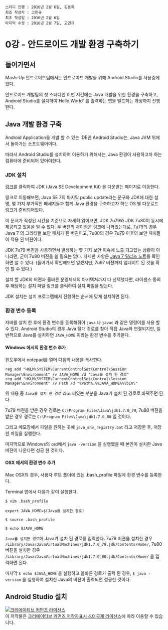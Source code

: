 ```
스터디 진행 : 2016년 2월 6일, 김동희
최조 작성자 : 고민규
최초 작성일 : 2016년 2월 6일
마지막 수정 : 2016년 2월 7일, 고민규
```

#  0강 - 안드로이드 개발 환경 구축하기

## 들어가면서

Mash-Up 안드로이드팀에서는 안드로이드 개발을 위해 Android Studio를 사용중에있다.


안드로이드 개발팀의 첫 스터디인 이번 시간에는 Java 개발을 위한 환경을 구축하고,
Android Studio를 설치하여'Hello World' 를 출력하는 앱을 빌드하는 과정까지 진행한다.


## Java 개발 환경 구축

Android Application을 개발 할 수 있는 IDE인 Android Studio는, Java JVM 위에서 돌아가는 소프트웨어이다.


따라서 Android Studio를 설치하여 이용하기 위해서는, Java 환경이 사용하고자 하는 컴퓨터에 준비되어 있어야한다.

### JDK 설치

[링크](http://www.oracle.com/technetwork/java/javase/downloads/jdk7-downloads-1880260.html)를 클릭하여 JDK (Java SE Development Kit) 을 다운받는 페이지로 이동한다.

링크로 이동해보면, Java SE 7의 마지막 public update라는 문구와 JDK에 대한 설명, 몇 가지 부가적인 메세지들과 함께 Java 환경을 구축하고자 하는 OS 별 다운로드 링크가 준비되어있다.

이 문서가 작성된 시간을 기준으로 자세히 읽어보면, JDK 7u79와 JDK 7u80이 동시에 제공되고 있음을 알 수 있다.
두 버젼의 차이점은 링크에 나와있는대로, 7u79의 경우 Java 7 의 크리티컬 보안 패치가 된 버젼이고, 7u80의 경우 7u79 이후의 보안 패치들이 적용 된 버젼이다.

JDK 7u79 버젼을 사용하면서 발생하는 몇 가지 보안 이슈에 노출 되고있는 상황이 아니라면, 굳이 7u80 버젼을 쓸 필요는 없다.
자세한 사항은 [Java 7 릴리즈 노트](http://www.oracle.com/technetwork/java/javaseproducts/documentation/javase7supportreleasenotes-1601161.html)를 확인하면 알 수 있다. (들어가서 확인해보면 알겠지만, 7u97 버젼까지 업데이트 된 것을 확인 할 수 있다.)

설치 할 JDK의 버젼과 올바른 운영체제의 아키텍쳐까지 다 선택했다면, 라이센스 동의 후 해당하는 설치 파일 링크를 클릭하여 설치 파일을 받는다.

JDK 설치는 설치 프로그램에서 진행하는 순서에 맞게 설치하면 된다.


### 환경 변수 등록

자바를 설치 한 후에 환경 변수를 등록해줘야 `java` 나 `javac` 과 같은 명령어를 사용 할 수 있다.
Android Studio의 경우 Java 절대 경로를 찾아 직접 Java와 연결되지만, 일반적으로 Java를 설치하면 `JAVA_HOME` 이라는 환경 변수를 추가한다.

#### Windows 에서의 환경 변수 추가

윈도우에서 notepad를 열어 다음의 내용을 복사한다.

```
reg add "HKLM\SYSTEM\CurrentControlSet\Control\Session Manager\Environment" /v JAVA_HOME /d "Java를 설치 한 경로"
reg add "HKLM\SYSTEM\CurrentControlSet\Control\Session Manager\Environment" /v Path /d "%Path%;%%JAVA_HOME%%\bin\"
```

위 내용 중 `Java를 설치 한 경로` 라고 써있는 부분을 Java가 설치 된 경로로 바꿔주면 된다.

7u79 버젼을 받은 경우 경로는 `C:\Program Files\Java\jdk1.7.0_79`, 7u80 버젼을 받은 경우 경로는 `C:\Program Files\Java\jdk1.7.0_80` 일 것이다.

그리고 메모장에서 파일을 원하는 곳에 `java_env_registry.bat` 라고 저장한 후, 저장한 파일을 실행한다.

마지막으로 Windows의 `cmd`에서 `java -version` 을 실행했을 때 본인이 설치한 Java 버젼이 나온다면 성공 한 것이다.

#### OSX 에서의 환경 변수 추가

Mac OSX의 경우, 사용자 루트 폴더에 있는 .bash_profile 파일에 환경 변수를 등록한다.

Terminal 앱에서 다음과 같이 실행한다.

```
$ vim .bash_profile 

export JAVA_HOME=$(Java를 설치한 경로)

$ source .bash_profile

$ echo $JAVA_HOME
```

`Java를 설치한 경로`에 Java가 설치 된 경로를 입력한다.
7u79 버젼을 설치한 경우 `/Library/Java/JavaVirtualMachines/jdk1.7.0_79.jdk/Contents/Home/`, 7u80 버젼을 설치한 경우 `/Library/Java/JavaVirtualMachines/jdk1.7.0_80.jdk/Contents/Home/` 을 입력하면 된다.

마지막 `$ echo $JAVA_HOME` 을 실행하고 올바른 경로가 출력 된 경우,
`$ java -version` 을 실행하여 설치한 Java의 버젼이 출력되면 성공한 것이다.


## Android Studio 설치


<a rel="license" href="http://creativecommons.org/licenses/by/4.0/"><img alt="크리에이티브 커먼즈 라이선스" style="border-width:0" src="https://i.creativecommons.org/l/by/4.0/88x31.png" /></a><br />이 저작물은 <a rel="license" href="http://creativecommons.org/licenses/by/4.0/">크리에이티브 커먼즈 저작자표시 4.0 국제 라이선스</a>에 따라 이용할 수 있습니다.
